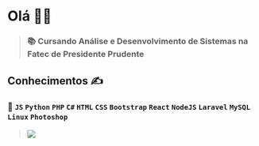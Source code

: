 # Olá 👋🏽

> ### 📚 Cursando Análise e Desenvolvimento de Sistemas na Fatec de Presidente Prudente

<!--Linguagens-->
## Conhecimentos ✍️
### 📒 ``JS`` ``Python`` ``PHP`` ``C#`` ``HTML`` ``CSS`` ``Bootstrap`` ``React`` ``NodeJS`` ``Laravel`` ``MySQL`` ``Linux`` ``Photoshop`` 

<!--Status-->
> <img src="https://github-readme-stats.vercel.app/api/top-langs?username=guilherm-hsbe&layout=compact&theme=buefy"/>



